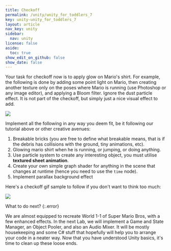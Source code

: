 ```yaml
---
title: Checkoff
permalink: /unity/unity_for_toddlers_7
key: unity-unity_for_toddlers_7
layout: article
nav_key: unity
sidebar:
  nav: unity
license: false
aside:
  toc: true
show_edit_on_github: false
show_date: false
---
```

Your task for checkoff now is to apply glow on Mario's shirt. For example, the following is done by adding some point light on Mario, then creating another texture only on the poses where Mario is running (use Photoshop or any image editor), and applying a Bloom filter. Ignore the dust particle effect. It is not part of the checkoff, but simply just a nice visual effect to add.  

<img src="https://www.dropbox.com/s/7dgb03qd2h139zy/glowmario.gif?raw=1"  class="center_ninety"/>


Implement all the following in any way you deem fit, be it following our tutorial above or other creative avenues:
1. Breakable bricks (you are free to define what breakable means, that is if the debris has collisions with the ground, tiny animations, etc). 
2. Glowing mario shirt when he is running, or jumping, or doing anything.
3. Use particle system to create any interesting object, you must utilise **textured sheet animation**.  
4. Create your own simple graph shader for anything in the scene that changes at runtime (hence you need to use the `time` node). 
5. Implement parallax background effect

Here's a checkoff gif sample to follow if you don't want to think too much:

<img src="https://www.dropbox.com/s/2jr0r8smr669kkc/checkoff.gif?raw=1"  class="center_ninety"/>

What to do next?
{:.error}

We are almost equipped to recreate World 1-1 of Super Mario Bros, with a few enhanced effects. In the next Lab, we will implement a Game and State Manager,  an Object Pooler, and also an Audio Mixer. It will be mostly housekeeping and some C# stuff that hopefully will help you to arrange your code in a neater way. Now that you have understood Unity basics, it's time to clean up these loose ends. 
<!--stackedit_data:
eyJoaXN0b3J5IjpbLTE0NDQ4NzY2MjIsLTE1ODMwMDI5MjQsMT
k3NDQ4MjU5OSwtODYxNDUxNjg4LDk2MDYxNTYzMV19
-->